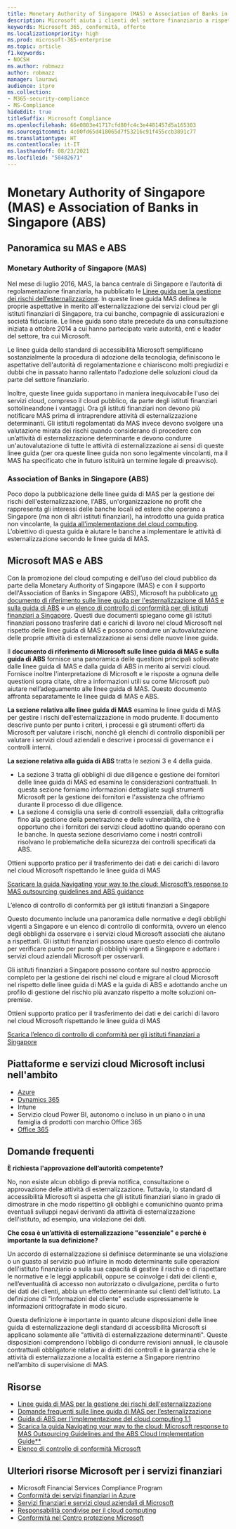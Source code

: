 ```yaml
---
title: Monetary Authority of Singapore (MAS) e Association of Banks in Singapore (ABS)
description: Microsoft aiuta i clienti del settore finanziario a rispettare gli obblighi definiti dalle linee guida per l’esternalizzazione della Monetary Authority of Singapore e ad applicare le linee guida dell'Association of Banks in Singapore.
keywords: Microsoft 365, conformità, offerte
ms.localizationpriority: high
ms.prod: microsoft-365-enterprise
ms.topic: article
f1.keywords:
- NOCSH
ms.author: robmazz
author: robmazz
manager: laurawi
audience: itpro
ms.collection:
- M365-security-compliance
- MS-Compliance
hideEdit: true
titleSuffix: Microsoft Compliance
ms.openlocfilehash: 66e0803e41717cfd80fc4c3e4481457d5a165303
ms.sourcegitcommit: 4c00fd65d418065d7f53216c91f455ccb3891c77
ms.translationtype: HT
ms.contentlocale: it-IT
ms.lasthandoff: 08/23/2021
ms.locfileid: "58482671"
---
```

# <a name="monetary-authority-of-singapore-mas-and-association-of-banks-in-singapore-abs"></a>Monetary Authority of Singapore (MAS) e Association of Banks in Singapore (ABS)

## <a name="mas-and-abs-overview"></a>Panoramica su MAS e ABS

### <a name="monetary-authority-of-singapore-mas"></a>Monetary Authority of Singapore (MAS)

Nel mese di luglio 2016, MAS, la banca centrale di Singapore e l’autorità di regolamentazione finanziaria, ha pubblicato le [Linee guida per la gestione dei rischi dell’esternalizzazione](https://www.mas.gov.sg/~/media/MAS/Regulations%20and%20Financial%20Stability/Regulatory%20and%20Supervisory%20Framework/Risk%20Management/Outsourcing%20Guidelines_Jul%202016.pdf). In queste linee guida MAS delinea le proprie aspettative in merito all'esternalizzazione dei servizi cloud per gli istituti finanziari di Singapore, tra cui banche, compagnie di assicurazioni e società fiduciarie. Le linee guida sono state precedute da una consultazione iniziata a ottobre 2014 a cui hanno partecipato varie autorità, enti e leader del settore, tra cui Microsoft.

Le linee guida dello standard di accessibilità Microsoft semplificano sostanzialmente la procedura di adozione della tecnologia, definiscono le aspettative dell'autorità di regolamentazione e chiariscono molti pregiudizi e dubbi che in passato hanno rallentato l'adozione delle soluzioni cloud da parte del settore finanziario.

Inoltre, queste linee guida supportano in maniera inequivocabile l'uso dei servizi cloud, compreso il cloud pubblico, da parte degli istituti finanziari sottolineandone i vantaggi. Ora gli istituti finanziari non devono più notificare MAS prima di intraprendere attività di esternalizzazione determinanti. Gli istituti regolamentati da MAS invece devono svolgere una valutazione mirata dei rischi quando considerano di procedere con un’attività di esternalizzazione determinante e devono condurre un'autovalutazione di tutte le attività di esternalizzazione ai sensi di queste linee guida (per ora queste linee guida non sono legalmente vincolanti, ma il MAS ha specificato che in futuro istituirà un termine legale di preavviso). 

### <a name="association-of-banks-in-singapore-abs"></a>Association of Banks in Singapore (ABS)

Poco dopo la pubblicazione delle linee guida di MAS per la gestione dei rischi dell'esternalizzazione, l'ABS, un'organizzazione no profit che rappresenta gli interessi delle banche locali ed estere che operano a Singapore (ma non di altri istituti finanziari), ha introdotto una guida pratica non vincolante, la [guida all'implementazione del cloud computing](https://abs.org.sg/docs/library/abs-cloud-computing-implementation-guide.pdf). L’obiettivo di questa guida è aiutare le banche a implementare le attività di esternalizzazione secondo le linee guida di MAS.

## <a name="microsoft-mas-and-abs"></a>Microsoft MAS e ABS

Con la promozione del cloud computing e dell’uso del cloud pubblico da parte della Monetary Authority of Singapore (MAS) e con il supporto dell'Association of Banks in Singapore (ABS), Microsoft ha pubblicato [un documento di riferimento sulle linee guida per l'esternalizzazione di MAS e sulla guida di ABS](https://download.microsoft.com/download/3/E/8/3E80AACD-86A0-478E-BF94-DDBDA5B2E8AF/Navigating%20a%20Path%20to%20the%20Cloud%20-%20Singapore.pdf) e un [elenco di controllo di conformità per gli istituti finanziari a Singapore](https://go.microsoft.com/fwlink/p/?linkid=2098993). Questi due documenti spiegano come gli istituti finanziari possono trasferire dati e carichi di lavoro nel cloud Microsoft nel rispetto delle linee guida di MAS e possono condurre un'autovalutazione delle proprie attività di esternalizzazione ai sensi delle nuove linee guida.

Il **documento di riferimento di Microsoft sulle linee guida di MAS e sulla guida di ABS** fornisce una panoramica delle questioni principali sollevate dalle linee guida di MAS e dalla guida di ABS in merito ai servizi cloud. Fornisce inoltre l'interpretazione di Microsoft e le risposte a ognuna delle questioni sopra citate, oltre a informazioni utili su come Microsoft può aiutare nell’adeguamento alle linee guida di MAS. Questo documento affronta separatamente le linee guida di MAS e ABS.

**La sezione relativa alle linee guida di MAS** esamina le linee guida di MAS per gestire i rischi dell'esternalizzazione in modo prudente. Il documento descrive punto per punto i criteri, i processi e gli strumenti offerti da Microsoft per valutare i rischi, nonché gli elenchi di controllo disponibili per valutare i servizi cloud aziendali e descrive i processi di governance e i controlli interni.

**La sezione relativa alla guida di ABS** tratta le sezioni 3 e 4 della guida.

- La sezione 3 tratta gli obblighi di due diligence e gestione dei fornitori delle linee guida di MAS ed esamina le considerazioni contrattuali. In questa sezione forniamo informazioni dettagliate sugli strumenti Microsoft per la gestione dei fornitori e l'assistenza che offriamo durante il processo di due diligence.
- La sezione 4 consiglia una serie di controlli essenziali, dalla crittografia fino alla gestione della penetrazione e delle vulnerabilità, che è opportuno che i fornitori dei servizi cloud adottino quando operano con le banche. In questa sezione descriviamo come i nostri controlli risolvano le problematiche della sicurezza dei controlli specificati da ABS.

Ottieni supporto pratico per il trasferimento dei dati e dei carichi di lavoro nel cloud Microsoft rispettando le linee guida di MAS

[Scaricare la guida Navigating your way to the cloud: Microsoft’s response to MAS outsourcing guidelines and ABS guidance](https://download.microsoft.com/download/3/E/8/3E80AACD-86A0-478E-BF94-DDBDA5B2E8AF/Navigating%20a%20Path%20to%20the%20Cloud%20-%20Singapore.pdf)

L’elenco di controllo di conformità per gli istituti finanziari a Singapore

Questo documento include una panoramica delle normative e degli obblighi vigenti a Singapore e un elenco di controllo di conformità, ovvero un elenco degli obblighi da osservare e i servizi cloud Microsoft associati che aiutano a rispettarli. Gli istituti finanziari possono usare questo elenco di controllo per verificare punto per punto gli obblighi vigenti a Singapore e adottare i servizi cloud aziendali Microsoft per osservarli.

Gli istituti finanziari a Singapore possono contare sul nostro approccio completo per la gestione dei rischi nel cloud e migrare al cloud Microsoft nel rispetto delle linee guida di MAS e la guida di ABS e adottando anche un profilo di gestione del rischio più avanzato rispetto a molte soluzioni on-premise. 

Ottieni supporto pratico per il trasferimento dei dati e dei carichi di lavoro nel cloud Microsoft rispettando le linee guida di MAS

[Scarica l’elenco di controllo di conformità per gli istituti finanziari a Singapore](https://servicetrust.microsoft.com/ViewPage/TrustDocuments?command=Download&downloadType=Document&downloadId=37557722-d5ed-419b-9365-2762982bacbf&docTab=6d000410-c9e9-11e7-9a91-892aae8839ad_Compliance_Guides)

## <a name="microsoft-in-scope-cloud-platforms--services"></a>Piattaforme e servizi cloud Microsoft inclusi nell'ambito

- [Azure](https://aka.ms/AzureCompliance)
- [Dynamics 365](https://aka.ms/d365-compliance-list)
- Intune
- Servizio cloud Power BI, autonomo o incluso in un piano o in una famiglia di prodotti con marchio Office 365
- [Office 365](https://aka.ms/o365-compliance-framework)

## <a name="frequently-asked-questions"></a>Domande frequenti

**È richiesta l'approvazione dell’autorità competente?**

No, non esiste alcun obbligo di previa notifica, consultazione o approvazione delle attività di esternalizzazione. Tuttavia, lo standard di accessibilità Microsoft si aspetta che gli istituti finanziari siano in grado di dimostrare in che modo rispettino gli obblighi e comunichino quanto prima eventuali sviluppi negavi derivanti da attività di esternalizzazione dell'istituto, ad esempio, una violazione dei dati.

**Che cosa è un’attività di esternalizzazione "essenziale" e perché è importante la sua definizione?**

Un accordo di esternalizzazione si definisce determinante se una violazione o un guasto al servizio può influire in modo determinante sulle operazioni dell'istituto finanziario o sulla sua capacità di gestire il rischio e di rispettare le normative e le leggi applicabili, oppure se coinvolge i dati dei clienti e, nell’eventualità di accesso non autorizzato o divulgazione, perdita o furto dei dati dei clienti, abbia un effetto determinante sui clienti dell'istituto. La definizione di "informazioni del cliente" esclude espressamente le informazioni crittografate in modo sicuro.

Questa definizione è importante in quanto alcune disposizioni delle linee guida di esternalizzazione degli standard di accessibilità Microsoft si applicano solamente alle "attività di esternalizzazione determinanti". Queste disposizioni comprendono l’obbligo di condurre revisioni annuali, le clausole contrattuali obbligatorie relative ai diritti dei controlli e la garanzia che le attività di esternalizzazione a località esterne a Singapore rientrino nell’ambito di supervisione di MAS.

## <a name="resources"></a>Risorse

- [Linee guida di MAS per la gestione dei rischi dell'esternalizzazione](https://www.mas.gov.sg/~/media/MAS/Regulations%20and%20Financial%20Stability/Regulatory%20and%20Supervisory%20Framework/Risk%20Management/Outsourcing%20Guidelines_Jul%202016.pdf)
- [Domande frequenti sulle linee guida di MAS per l’esternalizzazione](https://www.mas.gov.sg/~/media/MAS/Regulations%20and%20Financial%20Stability/Regulatory%20and%20Supervisory%20Framework/Risk%20Management/Outsourcing%20Guidelines%20Jul%202016_FAQ.pdf)
- [Guida di ABS per l'implementazione del cloud computing 1.1](https://abs.org.sg/docs/library/abs-cloud-computing-implementation-guide.pdf)
- [Scarica la guida Navigating your way to the cloud: Microsoft response to MAS Outsourcing Guidelines and the ABS Cloud Implementation Guide**](https://download.microsoft.com/download/3/E/8/3E80AACD-86A0-478E-BF94-DDBDA5B2E8AF/Navigating%20a%20Path%20to%20the%20Cloud%20-%20Singapore.pdf)
- [Elenco di controllo di conformità Microsoft](https://servicetrust.microsoft.com/ViewPage/TrustDocuments?command=Download&downloadType=Document&downloadId=37557722-d5ed-419b-9365-2762982bacbf&docTab=6d000410-c9e9-11e7-9a91-892aae8839ad_Compliance_Guides)

## <a name="other-microsoft-resources-for-financial-services"></a>Ulteriori risorse Microsoft per i servizi finanziari

- Microsoft Financial Services Compliance Program
- [Conformità dei servizi finanziari in Azure](https://azure.microsoft.com/resources/videos/azurecon-2015-financial-services-compliance-in-azure/)
- [Servizi finanziari e servizi cloud aziendali di Microsoft](https://www.microsoft.com/trustcenter/cloudservices/financialservices)
- [Responsabilità condivise per il cloud computing](https://aka.ms/sharedresponsibility)
- [Conformità nel Centro protezione Microsoft](https://www.microsoft.com/trust-center/compliance/compliance-overview)
